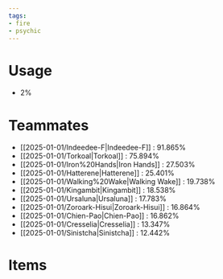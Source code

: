 ```yaml
---
tags:
- fire
- psychic
---
```

# Usage
- 2%
# Teammates
- [[2025-01-01/Indeedee-F|Indeedee-F]] : 91.865%
- [[2025-01-01/Torkoal|Torkoal]] : 75.894%
- [[2025-01-01/Iron%20Hands|Iron Hands]] : 27.503%
- [[2025-01-01/Hatterene|Hatterene]] : 25.401%
- [[2025-01-01/Walking%20Wake|Walking Wake]] : 19.738%
- [[2025-01-01/Kingambit|Kingambit]] : 18.538%
- [[2025-01-01/Ursaluna|Ursaluna]] : 17.783%
- [[2025-01-01/Zoroark-Hisui|Zoroark-Hisui]] : 16.864%
- [[2025-01-01/Chien-Pao|Chien-Pao]] : 16.862%
- [[2025-01-01/Cresselia|Cresselia]] : 13.347%
- [[2025-01-01/Sinistcha|Sinistcha]] : 12.442%
# Items